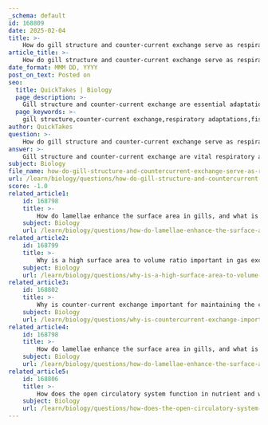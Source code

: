 ```yaml
---
_schema: default
id: 168809
date: 2025-02-04
title: >-
    How do gill structure and counter-current exchange serve as respiratory adaptations in fish?
article_title: >-
    How do gill structure and counter-current exchange serve as respiratory adaptations in fish?
date_format: MMM DD, YYYY
post_on_text: Posted on
seo:
  title: QuickTakes | Biology
  page_description: >-
    Gill structure and counter-current exchange are essential adaptations in fish that enhance oxygen extraction from water, crucial for their survival in aquatic habitats.
  page_keywords: >-
    gill structure,counter-current exchange,respiratory adaptations,fish,gas exchange,oxygen absorption,aquatic environments,gill filaments,lamellae,concentration gradient
author: QuickTakes
question: >-
    How do gill structure and counter-current exchange serve as respiratory adaptations in fish?
answer: >-
    Gill structure and counter-current exchange are vital respiratory adaptations in fish that enhance their ability to extract oxygen from water, which is essential for their survival in aquatic environments.\n\n### Gill Structure\nThe gills of fish are composed of multiple gill arches, each supporting numerous gill filaments and lamellae. This intricate structure significantly increases the surface area available for gas exchange. The gill filaments are thin and richly supplied with blood vessels, which facilitates efficient diffusion of gases. The lamellae, which are small, plate-like structures on the filaments, further enhance the surface area, allowing for more effective oxygen absorption.\n\n### Counter-Current Exchange\nCounter-current exchange is a mechanism that maximizes the efficiency of gas exchange in fish gills. In this system, water flows over the gill filaments in one direction while blood flows through the filaments in the opposite direction. This arrangement is crucial for maintaining a concentration gradient that favors the diffusion of oxygen from the water into the blood. \n\n#### Importance of Counter-Current Exchange:\n1. **Maximized Oxygen Uptake**: As water passes over the gills, it has a higher concentration of oxygen compared to the blood in the gill capillaries at the start of the exchange. As the water and blood flow in opposite directions, the blood continually encounters water with a higher oxygen concentration, allowing for more efficient oxygen absorption.\n   \n2. **Sustained Concentration Gradient**: The counter-current flow maintains a gradient that ensures oxygen diffuses into the blood throughout the entire length of the gill filament, rather than reaching an equilibrium too quickly, which would limit oxygen uptake.\n\n3. **Enhanced Efficiency**: Compared to a parallel flow system, where water and blood flow in the same direction, counter-current exchange allows fish to extract a significantly higher percentage of oxygen from the water. This is particularly important in oxygen-poor environments, where maximizing oxygen absorption is critical for survival.\n\n### Conclusion\nIn summary, the specialized gill structure, with its extensive surface area provided by filaments and lamellae, combined with the counter-current exchange mechanism, allows fish to efficiently extract oxygen from water. These adaptations are essential for their respiratory efficiency and overall survival in aquatic habitats.
subject: Biology
file_name: how-do-gill-structure-and-countercurrent-exchange-serve-as-respiratory-adaptations-in-fish.md
url: /learn/biology/questions/how-do-gill-structure-and-countercurrent-exchange-serve-as-respiratory-adaptations-in-fish
score: -1.0
related_article1:
    id: 168798
    title: >-
        How do lamellae enhance the surface area in gills, and what is the analogy to villi?
    subject: Biology
    url: /learn/biology/questions/how-do-lamellae-enhance-the-surface-area-in-gills-and-what-is-the-analogy-to-villi
related_article2:
    id: 168799
    title: >-
        Why is a high surface area to volume ratio important in gas exchange and oxygen absorption?
    subject: Biology
    url: /learn/biology/questions/why-is-a-high-surface-area-to-volume-ratio-important-in-gas-exchange-and-oxygen-absorption
related_article3:
    id: 168802
    title: >-
        Why is counter-current exchange important for maintaining the concentration gradient in fish?
    subject: Biology
    url: /learn/biology/questions/why-is-countercurrent-exchange-important-for-maintaining-the-concentration-gradient-in-fish
related_article4:
    id: 168798
    title: >-
        How do lamellae enhance the surface area in gills, and what is the analogy to villi?
    subject: Biology
    url: /learn/biology/questions/how-do-lamellae-enhance-the-surface-area-in-gills-and-what-is-the-analogy-to-villi
related_article5:
    id: 168806
    title: >-
        How does the open circulatory system function in nutrient and waste transport without oxygen transport?
    subject: Biology
    url: /learn/biology/questions/how-does-the-open-circulatory-system-function-in-nutrient-and-waste-transport-without-oxygen-transport
---
```


&nbsp;